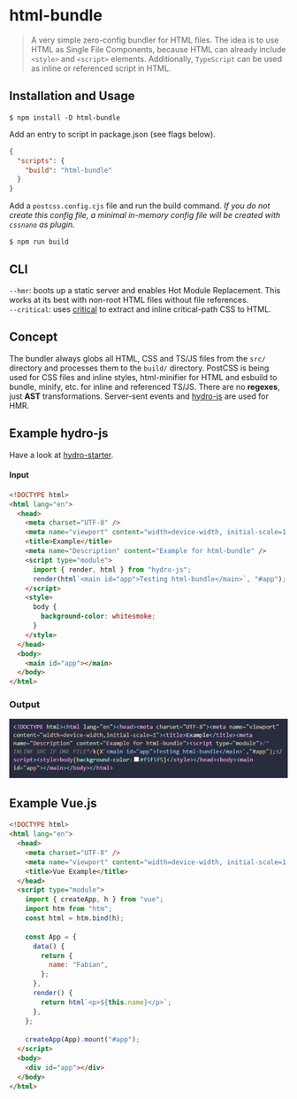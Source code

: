 # html-bundle

> A very simple zero-config bundler for HTML files. The idea is to use HTML as Single File Components, because HTML can already include `<style>` and `<script>` elements. Additionally, `TypeScript` can be used as inline or referenced script in HTML.

## Installation and Usage

```properties
$ npm install -D html-bundle
```

Add an entry to script in package.json (see flags below).

```json
{
  "scripts": {
    "build": "html-bundle"
  }
}
```

Add a `postcss.config.cjs` file and run the build command.
<em>If you do not create this config file, a minimal in-memory config file will be created with `cssnano` as plugin.</em>

```properties
$ npm run build
```

## CLI

`--hmr`: boots up a static server and enables Hot Module Replacement. This works at its best with non-root HTML files without file references.<br>
`--critical`: uses [critical](https://www.npmjs.com/package/critical) to extract and inline critical-path CSS to HTML.

## Concept

The bundler always globs all HTML, CSS and TS/JS files from the `src/` directory and processes them to the `build/` directory. PostCSS is being used for CSS files and inline styles, html-minifier for HTML and esbuild to bundle, minify, etc. for inline and referenced TS/JS. There are no <strong>regexes</strong>, just <strong>AST</strong> transformations. Server-sent events and [hydro-js](https://github.com/Krutsch/hydro-js) are used for HMR.

## Example hydro-js

Have a look at [hydro-starter](https://github.com/Krutsch/hydro-starter).

#### Input

```html
<!DOCTYPE html>
<html lang="en">
  <head>
    <meta charset="UTF-8" />
    <meta name="viewport" content="width=device-width, initial-scale=1.0" />
    <title>Example</title>
    <meta name="Description" content="Example for html-bundle" />
    <script type="module">
      import { render, html } from "hydro-js";
      render(html`<main id="app">Testing html-bundle</main>`, "#app");
    </script>
    <style>
      body {
        background-color: whitesmoke;
      }
    </style>
  </head>
  <body>
    <main id="app"></main>
  </body>
</html>
```

### Output

![Output](output.JPG)

## Example Vue.js

```html
<!DOCTYPE html>
<html lang="en">
  <head>
    <meta charset="UTF-8" />
    <meta name="viewport" content="width=device-width, initial-scale=1.0" />
    <title>Vue Example</title>
  </head>
  <script type="module">
    import { createApp, h } from "vue";
    import htm from "htm";
    const html = htm.bind(h);

    const App = {
      data() {
        return {
          name: "Fabian",
        };
      },
      render() {
        return html`<p>${this.name}</p>`;
      },
    };

    createApp(App).mount("#app");
  </script>
  <body>
    <div id="app"></div>
  </body>
</html>
```
